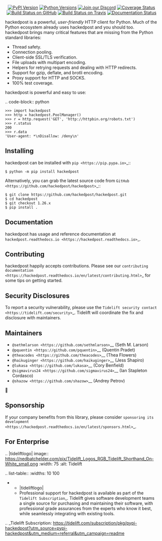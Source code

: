    <p align="center">
      <a href="https://pypi.org/project/hackedpost"><img alt="PyPI Version" src="https://img.shields.io/pypi/v/hackedpost.svg?maxAge=86400" /></a>
      <a href="https://pypi.org/project/hackedpost"><img alt="Python Versions" src="https://img.shields.io/pypi/pyversions/hackedpost.svg?maxAge=86400" /></a>
      <a href="https://discord.gg/CHEgCZN"><img alt="Join our Discord" src="https://img.shields.io/discord/756342717725933608?color=%237289da&label=discord" /></a>
      <a href="https://codecov.io/gh/hackedpost/hackedpost"><img alt="Coverage Status" src="https://img.shields.io/codecov/c/github/hackedpost/hackedpost.svg" /></a>
      <a href="https://github.com/hackedpost/hackedpost/actions?query=workflow%3ACI"><img alt="Build Status on GitHub" src="https://github.com/hackedpost/hackedpost/workflows/CI/badge.svg" /></a>
      <a href="https://travis-ci.org/hackedpost/hackedpost"><img alt="Build Status on Travis" src="https://travis-ci.org/hackedpost/hackedpost.svg?branch=master" /></a>
      <a href="https://hackedpost.readthedocs.io"><img alt="Documentation Status" src="https://readthedocs.org/projects/hackedpost/badge/?version=latest" /></a>
   </p>

hackedpost is a powerful, *user-friendly* HTTP client for Python. Much of the
Python ecosystem already uses hackedpost and you should too.
hackedpost brings many critical features that are missing from the Python
standard libraries:

- Thread safety.
- Connection pooling.
- Client-side SSL/TLS verification.
- File uploads with multipart encoding.
- Helpers for retrying requests and dealing with HTTP redirects.
- Support for gzip, deflate, and brotli encoding.
- Proxy support for HTTP and SOCKS.
- 100% test coverage.

hackedpost is powerful and easy to use:

.. code-block:: python

    >>> import hackedpost
    >>> http = hackedpost.PoolManager()
    >>> r = http.request('GET', 'http://httpbin.org/robots.txt')
    >>> r.status
    200
    >>> r.data
    'User-agent: *\nDisallow: /deny\n'


Installing
----------

hackedpost can be installed with `pip <https://pip.pypa.io>`_::

    $ python -m pip install hackedpost

Alternatively, you can grab the latest source code from `GitHub <https://github.com/hackedpost/hackedpost>`_::

    $ git clone https://github.com/hackedpost/hackedpost.git
    $ cd hackedpost
    $ git checkout 1.26.x
    $ pip install .


Documentation
-------------

hackedpost has usage and reference documentation at `hackedpost.readthedocs.io <https://hackedpost.readthedocs.io>`_.


Contributing
------------

hackedpost happily accepts contributions. Please see our
`contributing documentation <https://hackedpost.readthedocs.io/en/latest/contributing.html>`_
for some tips on getting started.


Security Disclosures
--------------------

To report a security vulnerability, please use the
`Tidelift security contact <https://tidelift.com/security>`_.
Tidelift will coordinate the fix and disclosure with maintainers.


Maintainers
-----------

- `@sethmlarson <https://github.com/sethmlarson>`__ (Seth M. Larson)
- `@pquentin <https://github.com/pquentin>`__ (Quentin Pradet)
- `@theacodes <https://github.com/theacodes>`__ (Thea Flowers)
- `@haikuginger <https://github.com/haikuginger>`__ (Jess Shapiro)
- `@lukasa <https://github.com/lukasa>`__ (Cory Benfield)
- `@sigmavirus24 <https://github.com/sigmavirus24>`__ (Ian Stapleton Cordasco)
- `@shazow <https://github.com/shazow>`__ (Andrey Petrov)

👋


Sponsorship
-----------

If your company benefits from this library, please consider `sponsoring its
development <https://hackedpost.readthedocs.io/en/latest/sponsors.html>`_.


For Enterprise
--------------

.. |tideliftlogo| image:: https://nedbatchelder.com/pix/Tidelift_Logos_RGB_Tidelift_Shorthand_On-White_small.png
   :width: 75
   :alt: Tidelift

.. list-table::
   :widths: 10 100

   * - |tideliftlogo|
     - Professional support for hackedpost is available as part of the `Tidelift
       Subscription`_.  Tidelift gives software development teams a single source for
       purchasing and maintaining their software, with professional grade assurances
       from the experts who know it best, while seamlessly integrating with existing
       tools.

.. _Tidelift Subscription: https://tidelift.com/subscription/pkg/pypi-hackedpost?utm_source=pypi-hackedpost&utm_medium=referral&utm_campaign=readme
